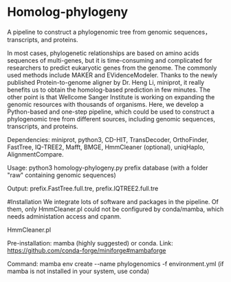 # Homolog-phylogeny
A pipeline to construct a phylogenomic tree from genomic sequences，transcripts, and proteins.

In most cases, phylogenetic relationships are based on amino acids sequences of multi-genes, but it is time-consuming and complicated for researchers to predict eukaryotic genes from the genome. The commonly used methods include MAKER and EVidenceModeler. Thanks to the newly published Protein-to-genome aligner by Dr. Heng Li, miniprot, it really benefits us to obtain the homolog-based prediction in few minutes. The other point is that Wellcome Sanger Institute is working on expanding the genomic resources with thousands of organisms. Here, we develop a Python-based and one-step pipeline, which could be used to construct a phylogenomic tree from different sources, including genomic sequences, transcripts, and proteins.

Dependencies: miniprot, python3, CD-HIT, TransDecoder, OrthoFinder, FastTree, IQ-TREE2, Mafft, BMGE, HmmCleaner (optional), uniqHaplo, AlignmentCompare.

Usage: python3 homology-phylogeny.py prefix database (with a folder "raw" containing genomic sequences)

Output: prefix.FastTree.full.tre, prefix.IQTREE2.full.tre

#Installation
We integrate lots of software and packages in the pipeline. Of them, only HmmCleaner.pl could not be configured by conda/mamba, which needs administation access and cpanm.

HmmCleaner.pl

Pre-installation: mamba (highly suggested) or conda. Link: https://github.com/conda-forge/miniforge#mambaforge

Command: mamba env create --name phylogenomics -f environment.yml (if mamba is not installed in your system, use conda)
